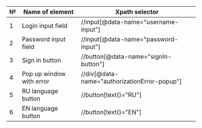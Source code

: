 | № | Name of element          | Xpath selector                               |
|---|--------------------------|----------------------------------------------|
| 1 | Login input field        | //input[@data-name="username-input"]         |
| 2 | Password input field     | //input[@data-name="password-input"]         |
| 3 | Sign in button           | //button[@data-name="signIn-button"]         |
| 4 | Pop up window with error | //div[@data-name="authorizationError-popup"] |
| 5 | RU language button       | //button[text()="RU"]                        |
| 6 | EN language button       | //button[text()="EN"]                        |
